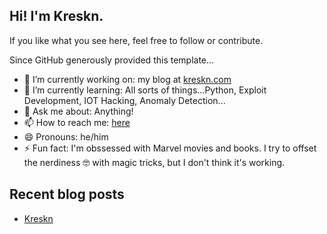 ## Hi! I'm Kreskn.

If you like what you see here, feel free to follow or contribute.

Since GitHub generously provided this template...

- 🔭 I’m currently working on: my blog at [kreskn.com](https://kreskn.com)
- 🌱 I’m currently learning: All sorts of things...Python, Exploit Development, IOT Hacking, Anomaly Detection...
- 💬 Ask me about: Anything!
- 📫 How to reach me: [here](https://kreskn.com/about)
- 😄 Pronouns: he/him
- ⚡ Fun fact: I'm obssessed with Marvel movies and books. I try to offset the nerdiness 🤓 with magic tricks, but I don't think it's working.

## Recent blog posts

<!--START_SECTION:posts-->
* [Kreskn](https://kreskn.com)
<!--END_SECTION:posts-->
